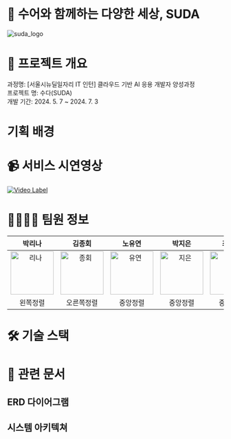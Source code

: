 # 🧏 수어와 함께하는 다양한 세상, SUDA
![suda_logo](image.png)

# 📢 프로젝트 개요
과정명: [서울시뉴딜일자리 IT 인턴] 클라우드 기반 AI 응용 개발자 양성과정 </br>
프로젝트 명: 수다(SUDA) </br>
개발 기간: 2024. 5. 7 ~ 2024. 7. 3</br>

# 기획 배경

# 📹 서비스 시연영상

[![Video Label](http://img.youtube.com/vi/FhA37Sw4j8w/0.jpg)](https://www.youtube.com/watch?v=FhA37Sw4j8w)

# 👨‍👩‍👦‍👦 팀원 정보

|                      박리나                      |                      김종회                      |                      노유연                      |                      박지은                      |                      최정원                      |
| :----------------------------------------------: | :----------------------------------------------: | :----------------------------------------------: | :----------------------------------------------: | :----------------------------------------------: |
| <img alt="리나" src="" height="100" width="100"> | <img alt="종회" src="" height="100" width="100"> | <img alt="유연" src="" height="100" width="100"> | <img alt="지은" src="" height="100" width="100"> | <img alt="정원" src="" height="100" width="100"> |
|                     왼쪽정렬                     |                    오른쪽정렬                    |                     중앙정렬                     |                     중앙정렬                     |                     중앙정렬                     |

# 🛠️ 기술 스택

# 📝 관련 문서

## ERD 다이어그램

## 시스템 아키텍쳐
